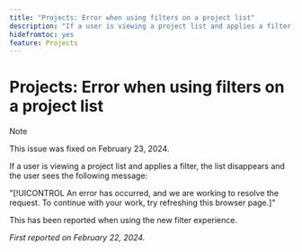 ```yaml
---
title: "Projects: Error when using filters on a project list"
description: "If a user is viewing a project list and applies a filter, the list disappears and the user sees an error message."
hidefromtoc: yes
feature: Projects
---
```


# Projects: Error when using filters on a project list

>[!NOTE]
>
>This issue was fixed on February 23, 2024.

If a user is viewing a project list and applies a filter, the list disappears and the user sees the following message:

"[!UICONTROL An error has occurred, and we are working to resolve the request. To continue with your work, try refreshing this browser page.]"

This has been reported when using the new filter experience.

_First reported on February 22, 2024._
